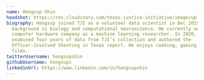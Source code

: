 ```yaml
---
name: Hongsup Shin
headshot: https://res.cloudinary.com/texas-justice-initiative/image/upload/v1583374725/hongsup-shin_hmegrv.jpg
biography: Hongsup joined TJI as a volunteer data scientist in Dec 2019. His
  background is biology and computational neuroscience. He currently works at a
  computer hardware company as a machine learning researcher. In 2020, he
  examined four years of data from TJI’s collection and authored the
  Officer-Involved Shooting in Texas report. He enjoys cooking, gaming, and
  films.
twitterUsername: hongsupshin
githubUsername: hongsups
linkedinUrl: https://www.linkedin.com/in/hongsupshin
---
```

